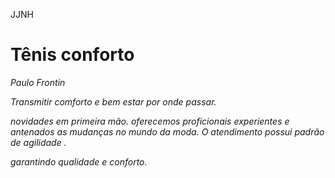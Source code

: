 JJNH<H1>Tênis conforto</h1>
<p><I>Paulo Frontin</p>               
<P>Transmitir comforto e bem estar por onde passar.</p> 
<p>novidades em primeira mão. oferecemos proficionais experientes e antenados as mudanças no mundo da moda. O atendimento possui padrão de agilidade .</p>
garantindo qualidade e conforto.
